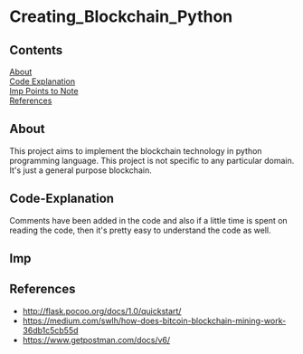 # Creating_Blockchain_Python

## Contents
  
[About](#about)  
[Code Explanation](#code-Explanation)  
[Imp Points to Note](#imp)  
[References](#references)  

## About  
This project aims to implement the blockchain technology in python programming language. This project is not specific to any particular domain. It's just a general purpose blockchain. 

## Code-Explanation
Comments have been added in the code and also if a little time is spent on reading the code, then it's pretty easy to understand the code as well.

## Imp


## References

* <http://flask.pocoo.org/docs/1.0/quickstart/>
* <https://medium.com/swlh/how-does-bitcoin-blockchain-mining-work-36db1c5cb55d>
* <https://www.getpostman.com/docs/v6/>
